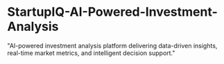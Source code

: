 # StartupIQ-AI-Powered-Investment-Analysis
"AI-powered investment analysis platform delivering data-driven insights, real-time market metrics, and intelligent decision support."
